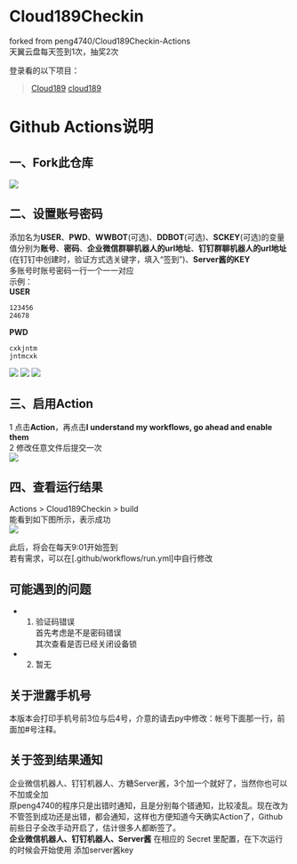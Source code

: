 # Cloud189Checkin  
forked from peng4740/Cloud189Checkin-Actions  
天翼云盘每天签到1次，抽奖2次  

登录看的以下项目：
> [Cloud189](https://github.com/Dawnnnnnn/Cloud189)
> [cloud189](https://github.com/Aruelius/cloud189)

# Github Actions说明
## 一、Fork此仓库
![](http://tu.yaohuo.me/imgs/2020/06/f059fe73afb4ef5f.png)
## 二、设置账号密码
添加名为**USER**、**PWD**、**WWBOT**(可选)、**DDBOT**(可选)、**SCKEY**(可选)的变量  
值分别为**账号**、**密码**、**企业微信群聊机器人的url地址**、**钉钉群聊机器人的url地址**(在钉钉中创建时，验证方式选关键字，填入“签到”)、**Server酱的KEY**  
多账号时账号密码一行一个一一对应  
示例：  
**USER**
```
123456
24678
```
**PWD**
```
cxkjntm
jntmcxk
```

![](http://tu.yaohuo.me/imgs/2020/06/748bf9c0ca6143cd.png)
![](http://tu.yaohuo.me/imgs/2020/06/af2013b1ef5d8430.png)
![](http://tu.yaohuo.me/imgs/2020/06/09c22adcec7b5d81.png)


## 三、启用Action
1 点击**Action**，再点击**I understand my workflows, go ahead and enable them**  
2 修改任意文件后提交一次  
![](http://tu.yaohuo.me/imgs/2020/06/34ca160c972b9927.png)

## 四、查看运行结果
Actions > Cloud189Checkin > build  
能看到如下图所示，表示成功  
![](http://tu.yaohuo.me/imgs/2020/06/b9e596c99f3835e0.png)

此后，将会在每天9:01开始签到  
若有需求，可以在[.github/workflows/run.yml]中自行修改

## 可能遇到的问题
- 1. 验证码错误  
首先考虑是不是密码错误  
其次查看是否已经关闭设备锁  
- 2. 暂无

## 关于泄露手机号
本版本会打印手机号前3位与后4号，介意的请去py中修改：帐号下面那一行，前面加#号注释。  

## 关于签到结果通知
企业微信机器人、钉钉机器人、方糖Server酱，3个加一个就好了，当然你也可以不加或全加  
原peng4740的程序只是出错时通知，且是分别每个错通知，比较凌乱。现在改为不管签到成功还是出错，都会通知，这样也方便知道今天确实Action了，Github前些日子全改手动开启了，估计很多人都断签了。  
**企业微信机器人、钉钉机器人、Server酱**
在相应的 Secret 里配置，在下次运行的时候会开始使用
添加server酱key
